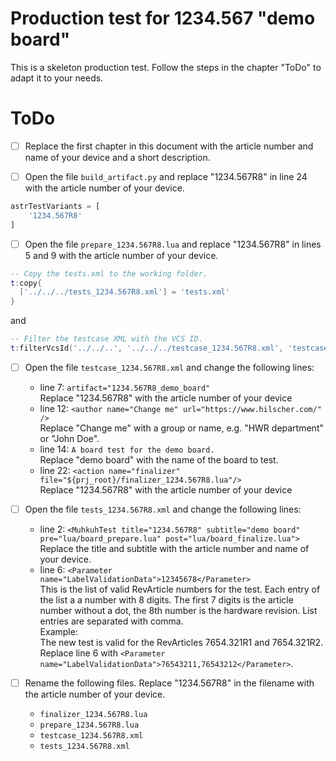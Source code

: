 # Production test for 1234.567 "demo board"

This is a skeleton production test. Follow the steps in the chapter "ToDo" to adapt it to your needs.

# ToDo

- [ ] Replace the first chapter in this document with the article number and name of your device and a short description.

- [ ] Open the file ```build_artifact.py``` and replace "1234.567R8" in line 24 with the article number of your device.  
```Python
astrTestVariants = [
    '1234.567R8'
]
```

- [ ] Open the file ```prepare_1234.567R8.lua``` and replace "1234.567R8" in lines 5 and 9 with the article number of your device.  
```lua
-- Copy the tests.xml to the working folder.
t:copy{
  ['../../../tests_1234.567R8.xml'] = 'tests.xml'
}
```  
and  
```lua
-- Filter the testcase XML with the VCS ID.
t:filterVcsId('../../..', '../../../testcase_1234.567R8.xml', 'testcase.xml')
```

- [ ] Open the file ```testcase_1234.567R8.xml``` and change the following lines:  
  * line 7: ```artifact="1234.567R8_demo_board"```  
  Replace "1234.567R8" with the article number of your device
  * line 12: ```<author name="Change me" url="https://www.hilscher.com/" />```  
  Replace "Change me" with a group or name, e.g. "HWR department" or "John Doe".
  * line 14: ```A board test for the demo board.```  
  Replace "demo board" with the name of the board to test.
  * line 22: ```<action name="finalizer" file="${prj_root}/finalizer_1234.567R8.lua"/>```  
  Replace "1234.567R8" with the article number of your device

- [ ] Open the file ```tests_1234.567R8.xml``` and change the following lines:  
  * line 2: ```<MuhkuhTest title="1234.567R8" subtitle="demo board" pre="lua/board_prepare.lua" post="lua/board_finalize.lua">```  
  Replace the title and subtitle with the article number and name of your device.
  * line 6: ```<Parameter name="LabelValidationData">12345678</Parameter>```  
  This is the list of valid RevArticle numbers for the test. Each entry of the list a a number with 8 digits. The first 7 digits is the article number without a dot, the 8th number is the hardware revision. List entries are separated with comma.  
  Example:  
  The new test is valid for the RevArticles 7654.321R1 and 7654.321R2.  
  Replace line 6 with ```<Parameter name="LabelValidationData">76543211,76543212</Parameter>```.

- [ ] Rename the following files. Replace "1234.567R8" in the filename with the article number of your device.  
  * ```finalizer_1234.567R8.lua```
  * ```prepare_1234.567R8.lua```
  * ```testcase_1234.567R8.xml```
  * ```tests_1234.567R8.xml```

